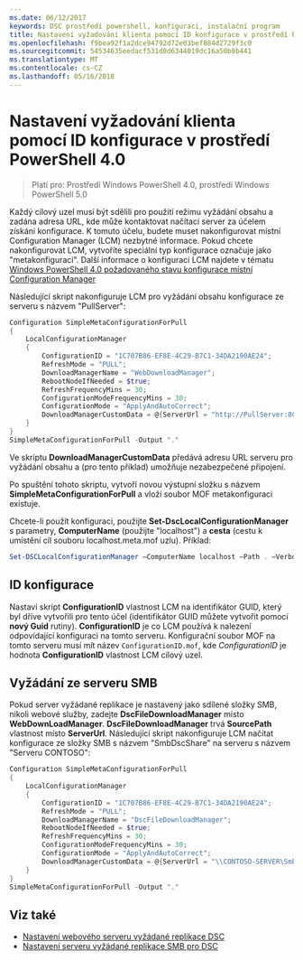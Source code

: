 ```yaml
---
ms.date: 06/12/2017
keywords: DSC prostředí powershell, konfiguraci, instalační program
title: Nastavení vyžadování klienta pomocí ID konfigurace v prostředí PowerShell 4.0
ms.openlocfilehash: f9bea92f1a2dce94792d72e03bef884d2729f3c0
ms.sourcegitcommit: 54534635eedacf531d8d6344019dc16a50b8b441
ms.translationtype: MT
ms.contentlocale: cs-CZ
ms.lasthandoff: 05/16/2018
---
```

# <a name="setting-up-a-pull-client-using-configuration-id-in-powershell-40"></a>Nastavení vyžadování klienta pomocí ID konfigurace v prostředí PowerShell 4.0

>Platí pro: Prostředí Windows PowerShell 4.0, prostředí Windows PowerShell 5.0

Každý cílový uzel musí být sdělili pro použití režimu vyžádání obsahu a zadána adresa URL, kde může kontaktovat načítací server za účelem získání konfigurace. K tomuto účelu, budete muset nakonfigurovat místní Configuration Manager (LCM) nezbytné informace. Pokud chcete nakonfigurovat LCM, vytvoříte speciální typ konfigurace označuje jako "metakonfiguraci". Další informace o konfiguraci LCM najdete v tématu [Windows PowerShell 4.0 požadovaného stavu konfigurace místní Configuration Manager](metaConfig4.md)

Následující skript nakonfiguruje LCM pro vyžádání obsahu konfigurace ze serveru s názvem "PullServer":

```powershell
Configuration SimpleMetaConfigurationForPull
{
    LocalConfigurationManager
    {
        ConfigurationID = "1C707B86-EF8E-4C29-B7C1-34DA2190AE24";
        RefreshMode = "PULL";
        DownloadManagerName = "WebDownloadManager";
        RebootNodeIfNeeded = $true;
        RefreshFrequencyMins = 30;
        ConfigurationModeFrequencyMins = 30;
        ConfigurationMode = "ApplyAndAutoCorrect";
        DownloadManagerCustomData = @{ServerUrl = "http://PullServer:8080/PSDSCPullServer/PSDSCPullServer.svc"; AllowUnsecureConnection = “TRUE”}
    }
}
SimpleMetaConfigurationForPull -Output "."
```

Ve skriptu **DownloadManagerCustomData** předává adresu URL serveru pro vyžádání obsahu a (pro tento příklad) umožňuje nezabezpečené připojení.

Po spuštění tohoto skriptu, vytvoří novou výstupní složku s názvem **SimpleMetaConfigurationForPull** a vloží soubor MOF metakonfiguraci existuje.

Chcete-li použít konfiguraci, použijte **Set-DscLocalConfigurationManager** s parametry, **ComputerName** (použijte "localhost") a **cesta** (cestu k umístění cíl souboru localhost.meta.mof uzlu). Příklad:
```powershell
Set-DSCLocalConfigurationManager –ComputerName localhost –Path . –Verbose.
```

## <a name="configuration-id"></a>ID konfigurace
Nastaví skript **ConfigurationID** vlastnost LCM na identifikátor GUID, který byl dříve vytvořili pro tento účel (identifikátor GUID můžete vytvořit pomocí **nový Guid** rutiny). **ConfigurationID** je co LCM používá k nalezení odpovídající konfiguraci na tomto serveru. Konfigurační soubor MOF na tomto serveru musí mít název `ConfigurationID.mof`, kde *ConfigurationID* je hodnota **ConfigurationID** vlastnost LCM cílový uzel.

## <a name="pulling-from-an-smb-server"></a>Vyžádání ze serveru SMB

Pokud server vyžádané replikace je nastavený jako sdílené složky SMB, nikoli webové služby, zadejte **DscFileDownloadManager** místo **WebDownLoadManager**.
**DscFileDownloadManager** trvá **SourcePath** vlastnost místo **ServerUrl**. Následující skript nakonfiguruje LCM načítat konfigurace ze složky SMB s názvem "SmbDscShare" na serveru s názvem "Serveru CONTOSO":

```powershell
Configuration SimpleMetaConfigurationForPull
{
    LocalConfigurationManager
    {
        ConfigurationID = "1C707B86-EF8E-4C29-B7C1-34DA2190AE24";
        RefreshMode = "PULL";
        DownloadManagerName = "DscFileDownloadManager";
        RebootNodeIfNeeded = $true;
        RefreshFrequencyMins = 30;
        ConfigurationModeFrequencyMins = 30;
        ConfigurationMode = "ApplyAndAutoCorrect";
        DownloadManagerCustomData = @{ServerUrl = "\\CONTOSO-SERVER\SmbDscShare"}
    }
}
SimpleMetaConfigurationForPull -Output "."
```

## <a name="see-also"></a>Viz také

- [Nastavení webového serveru vyžádané replikace DSC](pullServer.md)
- [Nastavení serveru vyžádané replikace SMB pro DSC](pullServerSMB.md)